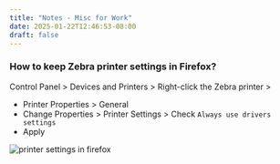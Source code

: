 ```yaml
---
title: "Notes - Misc for Work"
date: 2025-01-22T12:46:53-08:00
draft: false
---
```


### How to keep Zebra printer settings in Firefox?
Control Panel > Devices and Printers > Right-click the Zebra printer > 
* Printer Properties > General
* Change Properties > Printer Settings > Check `Always use drivers settings`
* Apply

![printer settings in firefox](/images/2025/work-zebra-settings-firefox.png)
